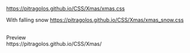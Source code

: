 
https://pitragolos.github.io/CSS/Xmas/xmas.css

With falling snow
https://pitragolos.github.io/CSS/Xmas/xmas_snow.css

<br>
Preview<br>
https://pitragolos.github.io/CSS/Xmas/
